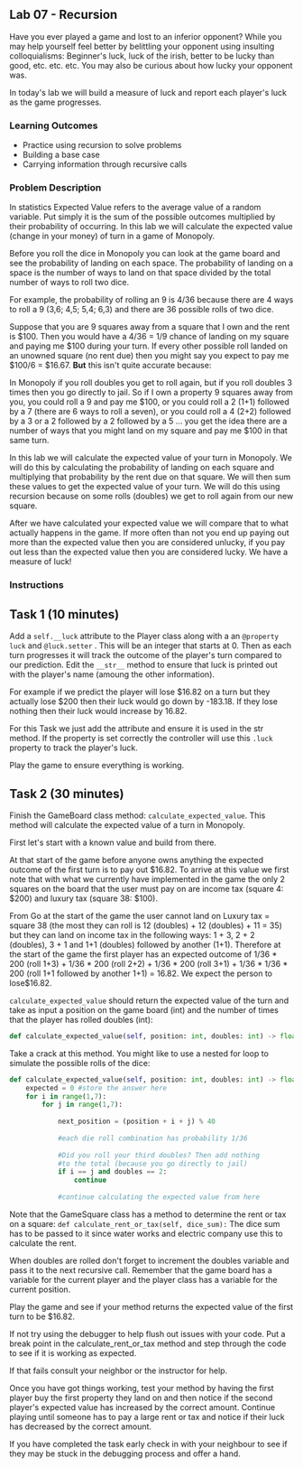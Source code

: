 ## Lab 07 - Recursion

Have you ever played a game and lost to an inferior opponent? While you may help yourself feel better by belittling your opponent using insulting colloquialisms: Beginner's luck, luck of the irish, better to be lucky than good, etc. etc. etc. You may also be curious about how lucky your opponent was.

In today's lab we will build a measure of luck and report each player's luck as the game progresses.

### Learning Outcomes

- Practice using recursion to solve problems
- Building a base case
- Carrying information through recursive calls

### Problem Description

In statistics Expected Value refers to the average value of a random variable. Put simply it is the sum of the possible outcomes multiplied by their probability of occurring. In this lab we will calculate the expected value (change in your money) of turn in a game of Monopoly. 

Before you roll the dice in Monopoly you can look at the game board and see the probability of landing on each space. The probability of landing on a space is the number of ways to land on that space divided by the total number of ways to roll two dice.

For example, the probability of rolling an 9 is 4/36 because there are 4 ways to roll a 9 (3,6; 4,5; 5,4; 6,3) and there are 36 possible rolls of two dice.

Suppose that you are 9 squares away from a square that I own and the rent is \$100. Then you would have a 4/36 = 1/9 chance of landing on my square and paying me \$100 during your turn. If every other possible roll landed on an unowned square (no rent due) then you might say you expect to pay me \$100/6 = \$16.67. **But** this isn't quite accurate because:

In Monopoly if you roll doubles you get to roll again, but if you roll doubles 3 times then you go directly to jail. So if I own a property 9 squares away from you, you could roll a 9 and pay me \$100, or you could roll a 2 (1+1) followed by a 7 (there are 6 ways to roll a seven), or you could roll a 4 (2+2) followed by a 3 or a 2 followed by a 2 followed by a 5 ... you get the idea there are a number of ways that you might land on my square and pay me $100 in that same turn.

In this lab we will calculate the expected value of your turn in Monopoly. We will do this by calculating the probability of landing on each square and multiplying that probability by the rent due on that square. We will then sum these values to get the expected value of your turn. We will do this using recursion because on some rolls (doubles) we get to roll again from our new square. 

After we have calculated your expected value we will compare that to what actually happens in the game. If more often than not you end up paying out more than the expected value then you are considered unlucky, if you pay out less than the expected value then you are considered lucky. We have a measure of luck! 

### Instructions    


## Task 1 (10 minutes)

Add a `self.__luck` attribute to the Player class along with a an `@property` `luck` and `@luck.setter` . This will be an integer that starts at 0. Then as each turn progresses it will track the outcome of the player's turn compared to our prediction. Edit the `__str__` method to ensure that luck is printed out with the player's name (amoung the other information).

For example if we predict the player will lose \$16.82 on a turn but they actually lose $200 then their luck would go down by -183.18. If they lose nothing then their luck would increase by 16.82.

For this Task we just add the attribute and ensure it is used in the str method. If the property is set correctly the controller will use this `.luck` property to track the player's luck.

Play the game to ensure everything is working.

## Task 2 (30 minutes)

Finish the GameBoard class method: `calculate_expected_value`. This method will calculate the expected value of a turn in Monopoly. 

First let's start with a known value and build from there. 

At that start of the game before anyone owns anything the expected outcome of the first turn is to pay out $16.82. To arrive at this value we first note that with what we currently have implemented in the game the only 2 squares on the board that the user must pay on are income tax (square 4: \$200) and luxury tax (square 38: \$100). 

From Go at the start of the game the user cannot land on Luxury tax = square 38 (the most they can roll is 12 (doubles) + 12 (doubles) + 11 = 35) but they can land on income tax in the following ways: 1 + 3, 2 + 2 (doubles), 3 + 1 and 1+1 (doubles) followed by another (1+1). Therefore at the start of the game the first player has an expected outcome of 1/36 * 200 (roll 1+3) + 1/36 * 200 (roll 2+2) + 1/36 * 200 (roll 3+1) + 1/36 * 1/36 * 200 (roll 1+1 followed by another 1+1) = 16.82. We expect the person to lose\$16.82.

`calculate_expected_value` should return the expected value of the turn and take as input a position on the game board (int) and the number of times that the player has rolled doubles (int):

```python
def calculate_expected_value(self, position: int, doubles: int) -> float:
```

Take a crack at this method. You might like to use a nested for loop to simulate the possible rolls of the dice:

```python
def calculate_expected_value(self, position: int, doubles: int) -> float:
    expected = 0 #store the answer here
    for i in range(1,7):
        for j in range(1,7):
            
            next_position = (position + i + j) % 40
            
            #each die roll combination has probability 1/36
          
            #Did you roll your third doubles? Then add nothing
            #to the total (because you go directly to jail)
            if i == j and doubles == 2:
                continue
            
            #continue calculating the expected value from here

```

Note that the GameSquare class has a method to determine the rent or tax on a square: `def calculate_rent_or_tax(self, dice_sum):` The dice sum has to be passed to it since water works and electric company use this to calculate the rent. 

When doubles are rolled don't forget to increment the doubles variable and pass it to the next recursive call. Remember that the game board has a variable for the current player and the player class has a variable for the current position.

Play the game and see if your method returns the expected value of the first turn to be $16.82.

If not try using the debugger to help flush out issues with your code. Put a break point in the calculate_rent_or_tax method and step through the code to see if it is working as expected.

If that fails consult your neighbor or the instructor for help.

Once you have got things working, test your method by having the first player buy the first property they land on and then notice if the second player's expected value has increased by the correct amount. Continue playing until someone has to pay a large rent or tax and notice if their luck has decreased by the correct amount.

If you have completed the task early check in with your neighbour to see if they may be stuck in the debugging process and offer a hand.




